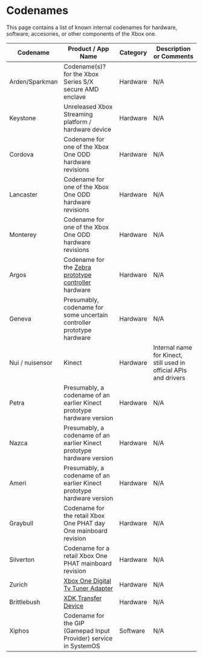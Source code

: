 # Codenames

This page contains a list of known internal codenames for hardware, software, accesories, or other components of the Xbox one.

| Codename   |      Product / App Name     | Category |  Description or Comments |
|----------|-------------|------|------|
| Arden/Sparkman | Codename(s)? for the Xbox Series S/X secure AMD enclave | Hardware | N/A |
| Keystone   | Unreleased Xbox Streaming platform / hardware device    | Hardware | N/A |
| Cordova    | Codename for one of the Xbox One ODD hardware revisions | Hardware | N/A |
| Lancaster  | Codename for one of the Xbox One ODD hardware revisions | Hardware | N/A |
| Monterey   | Codename for one of the Xbox One ODD hardware revisions | Hardware | N/A |
| Argos  | Codename for the [Zebra prototype controller](https://x.com/TorusHyperV/status/1690416005564993536?s=20) hardware | Hardware | N/A |
| Geneva | Presumably, codename for some uncertain controller prototype hardware | Hardware | N/A |
| Nui / nuisensor | Kinect | Hardware | Internal name for Kinect, still used in official APIs and drivers |
| Petra  | Presumably, a codename of an earlier Kinect prototype hardware version | Hardware | N/A |
| Nazca  | Presumably, a codename of an earlier Kinect prototype hardware version | Hardware | N/A |
| Ameri  | Presumably, a codename of an earlier Kinect prototype hardware version | Hardware | N/A |
| Graybull | Codename for the retail Xbox One PHAT day One mainboard revision | Hardware | N/A |
| Silverton | Codename for a retail Xbox One PHAT mainboard revision | Hardware | N/A |
| Zurich | [Xbox One Digital Tv Tuner Adapter](https://www.amazon.de/Xbox-One-Digital-TV-Tuner/dp/B00E97HVJI)   |  Hardware | N/A |
| Brittlebush | [XDK Transfer Device](xdk_transfer.md)   |  Hardware | N/A |
| Xiphos | Codename for the GIP (Gamepad Input Provider) service in SystemOS |  Software | N/A |
 
